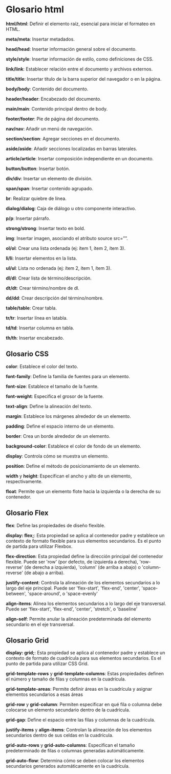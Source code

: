 # Glosario html

**html/html**: Definir el elemento raíz, esencial para iniciar el formateo en HTML.

**meta/meta**: Insertar metadados.

**head/head**: Insertar información general sobre el documento.

**style/style**: Insertar información de estilo, como definiciones de CSS.

**link/link**: Establecer relación entre el documento y archivos externos.

**title/title**: Insertar título de la barra superior del navegador o en la página.

**body/body**: Contenido del documento.

**header/header**: Encabezado del documento.

**main/main**: Contenido principal dentro de body.

**footer/footer**: Pie de página del documento.

**nav/nav**: Añadir un menú de navegación.

**section/section**: Agregar secciones en el documento.

**aside/aside**: Añadir secciones localizadas en barras laterales.

**article/article**: Insertar composición independiente en un documento.

**button/button**: Insertar botón.

**div/div**: Insertar un elemento de división.

**span/span**: Insertar contenido agrupado.

**br**: Realizar quiebre de línea.

**dialog/dialog**: Caja de diálogo u otro componente interactivo.

**p/p**: Insertar párrafo.

**strong/strong**: Insertar texto en bold.

**img**: Insertar imagen, asociando el atributo source src=””.

**ol/ol**: Crear una lista ordenada (ej: ítem 1, ítem 2, ítem 3).

**li/li**: Insertar elementos en la lista.

**ul/ul**: Lista no ordenada (ej: ítem 2, ítem 1, ítem 3).

**dl/dl**: Crear lista de término/descripción.

**dt/dt**: Crear término/nombre de dl.

**dd/dd**: Crear descripción del término/nombre.

**table/table**: Crear tabla.

**tr/tr**: Insertar línea en latabla.

**td/td**: Insertar columna en tabla.

**th/th**: Insertar encabezado.

## Glosario CSS

**color**: Establece el color del texto.

**font-family**: Define la familia de fuentes para un elemento.

**font-size**: Establece el tamaño de la fuente.

**font-weight**: Especifica el grosor de la fuente.

**text-align**: Define la alineación del texto.

**margin**: Establece los márgenes alrededor de un elemento.

**padding**: Define el espacio interno de un elemento.

**border**: Crea un borde alrededor de un elemento.

**background-color**: Establece el color de fondo de un elemento.

**display**: Controla cómo se muestra un elemento.

**position**: Define el método de posicionamiento de un elemento.

**width** y **height**: Especifican el ancho y alto de un elemento, respectivamente.

**float**: Permite que un elemento flote hacia la izquierda o la derecha de su contenedor.

## Glosario Flex

**flex**: Define las propiedades de diseño flexible.

**display: flex;**: Esta propiedad se aplica al contenedor padre y establece un contexto de formato flexible para sus elementos secundarios. Es el punto de partida para utilizar Flexbox.

**flex-direction**: Esta propiedad define la dirección principal del contenedor flexible. Puede ser 'row' (por defecto, de izquierda a derecha), 'row-reverse' (de derecha a izquierda), 'column' (de arriba a abajo) o 'column-reverse' (de abajo a arriba).

**justify-content**: Controla la alineación de los elementos secundarios a lo largo del eje principal. Puede ser 'flex-start', 'flex-end', 'center', 'space-between', 'space-around', o 'space-evenly'

**align-items**: Alinea los elementos secundarios a lo largo del eje transversal. Puede ser 'flex-start', 'flex-end', 'center', 'stretch', o 'baseline'

**align-self**: Permite anular la alineación predeterminada del elemento secundario en el eje transversal.

## Glosario Grid

**display: grid;**: Esta propiedad se aplica al contenedor padre y establece un contexto de formato de cuadrícula para sus elementos secundarios. Es el punto de partida para utilizar CSS Grid.

**grid-template-rows** y **grid-template-columns**: Estas propiedades definen el número y tamaño de filas y columnas en la cuadrícula.

**grid-template-areas**: Permite definir áreas en la cuadrícula y asignar elementos secundarios a esas áreas

**grid-row** y **grid-column**: Permiten especificar en qué fila o columna debe colocarse un elemento secundario dentro de la cuadrícula.

**grid-gap**: Define el espacio entre las filas y columnas de la cuadrícula.

 **justify-items** y **align-items**: Controlan la alineación de los elementos secundarios dentro de sus celdas en la cuadrícula.

**grid-auto-rows** y **grid-auto-columns**: Especifican el tamaño predeterminado de filas o columnas generadas automáticamente.

**grid-auto-flow**: Determina cómo se deben colocar los elementos secundarios generados automáticamente en la cuadrícula.

